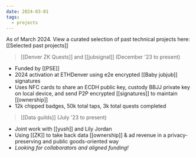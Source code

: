 ```yaml
---
date: 2024-03-01
tags:
  - projects
---
```

As of March 2024. View a curated selection of past technical projects here: [[Selected past projects]]

> [[Denver ZK Quests]] and [[jubsignal]] (December '23 to present)

- Funded by [[PSE]]
- 2024 activation at ETHDenver using e2e encrypted [[Baby jubjub]] signatures
- Uses NFC cards to share an ECDH public key, custody BBJJ private key on local device, and send P2P encrypted [[signatures]] to maintain [[ownership]]
- 12k chipped badges, 50k total taps, 3k total quests completed


> [[Data guilds]] (July '23 to present)

- Joint work with [[yush]] and Lily Jordan
- Using [[ZK]] to take back data [[ownership]] & ad revenue in a privacy-preserving and public goods-oriented way
- _Looking for collaborators and aligned funding!_